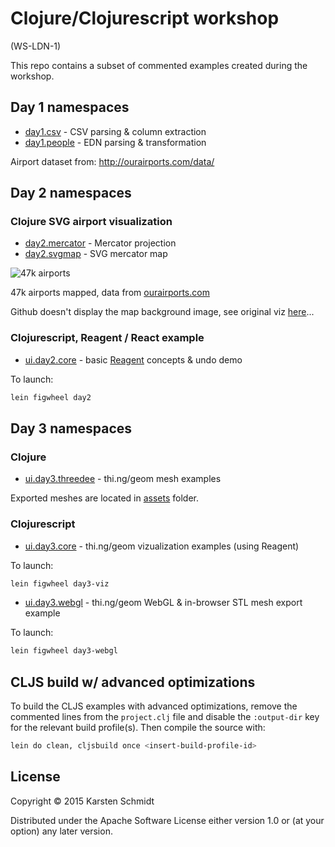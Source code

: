 # Clojure/Clojurescript workshop

(WS-LDN-1)

This repo contains a subset of commented examples created during the workshop.

## Day 1 namespaces

- [day1.csv](src/ws_ldn_1/day1/csv.clj) - CSV parsing & column extraction
- [day1.people](src/ws_ldn_1/day1/people.clj) - EDN parsing & transformation

Airport dataset from: http://ourairports.com/data/

## Day 2 namespaces

### Clojure SVG airport visualization

- [day2.mercator](src/ws_ldn_1/day2/mercator.clj) - Mercator projection
- [day2.svgmap](src/ws_ldn_1/day2/svgmap.clj) - SVG mercator map

![47k airports](http://workshop.thi.ng/ws-ldn-1/airports.svg)

47k airports mapped, data from [ourairports.com](http://ourairports.com/data/)

Github doesn't display the map background image, see original viz [here](http://workshop.thi.ng/ws-ldn-1/airports.svg)...

### Clojurescript, Reagent / React example

- [ui.day2.core](src-cljs-day2/ws_ldn_1/ui/day2/core.cljs) - basic [Reagent](http://reagent-project.github.io) concepts & undo demo

To launch:

```bash
lein figwheel day2
```

## Day 3 namespaces

### Clojure

- [ui.day3.threedee](src/ws_ldn_1/day3/threedee.clj) - thi.ng/geom mesh examples

Exported meshes are located in [assets](assets/) folder.

### Clojurescript

- [ui.day3.core](src-cljs-day3-1/ws_ldn_1/ui/day3/viz.cljs) - thi.ng/geom vizualization examples (using Reagent)

To launch:

```bash
lein figwheel day3-viz
```

- [ui.day3.webgl](src-cljs-day3-2/ws_ldn_1/ui/day3/webgl.cljs) - thi.ng/geom WebGL & in-browser STL mesh export example

To launch:

```bash
lein figwheel day3-webgl
```

## CLJS build w/ advanced optimizations

To build the CLJS examples with advanced optimizations, remove the commented lines from the `project.clj` file and disable the `:output-dir` key for the relevant build profile(s). Then compile the source with:

```bash
lein do clean, cljsbuild once <insert-build-profile-id>
```

## License

Copyright © 2015 Karsten Schmidt

Distributed under the Apache Software License either version 1.0 or (at
your option) any later version.
